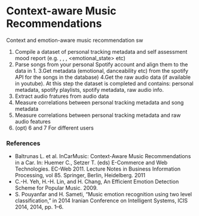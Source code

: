 # Context-aware Music Recommendations #

Context and emotion-aware music recommendation sw

1. Compile a dataset of personal tracking metadata and self assessment mood report (e.g. <timestamp>, <context>, <activity>, <emotional_state> etc)
2. Parse songs from your personal Spotify account and align them to the data in 1.
3.Get metadata (emotional, danceability etc) from the spotify API for the songs in the database)
4.Get the raw audio data (if available in youtube). At this step the dataset is completed and contains: personal metadata, spotify playlists, spotify metadata, raw audio info.
5. Extract audio fratures from audio data
6. Measure correlations between personal tracking metadata and song metadata
7. Measure correlations between personal tracking metadata and raw audio features
8. (opt) 6 and 7 For different users

### References ###
* Baltrunas L. et al. InCarMusic: Context-Aware Music Recommendations in a Car. In: Huemer C., Setzer T. (eds) E-Commerce and Web Technologies. EC-Web 2011. Lecture Notes in Business Information Processing, vol 85. Springer, Berlin, Heidelberg. 2011
* C.-H. Yeh, H.-H. Lin, and H. Chang, An Efficient Emotion Detection Scheme for Popular Music. 2009.
* S. Pouyanfar and H. Sameti, “Music emotion recognition using two level classification,” in 2014 Iranian Conference on Intelligent Systems, ICIS 2014, 2014, pp. 1–6.
